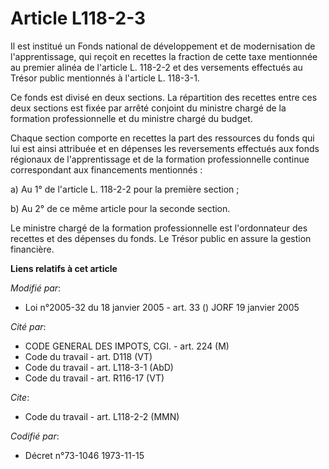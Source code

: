 # Article L118-2-3

Il est institué un Fonds national de développement et de modernisation de l'apprentissage, qui reçoit en recettes la fraction
de cette taxe mentionnée au premier alinéa de l'article L. 118-2-2 et des versements effectués au Trésor public mentionnés à
l'article L. 118-3-1.

Ce fonds est divisé en deux sections. La répartition des recettes entre ces deux sections est fixée par arrêté conjoint du
ministre chargé de la formation professionnelle et du ministre chargé du budget.

Chaque section comporte en recettes la part des ressources du fonds qui lui est ainsi attribuée et en dépenses les
reversements effectués aux fonds régionaux de l'apprentissage et de la formation professionnelle continue correspondant aux
financements mentionnés :

a) Au 1° de l'article L. 118-2-2 pour la première section ;

b) Au 2° de ce même article pour la seconde section.

Le ministre chargé de la formation professionnelle est l'ordonnateur des recettes et des dépenses du fonds. Le Trésor public
en assure la gestion financière.

**Liens relatifs à cet article**

_Modifié par_:

  - Loi n°2005-32 du 18 janvier 2005 - art. 33 () JORF 19 janvier 2005

_Cité par_:

  - CODE GENERAL DES IMPOTS, CGI. - art. 224 (M)
  - Code du travail - art. D118 (VT)
  - Code du travail - art. L118-3-1 (AbD)
  - Code du travail - art. R116-17 (VT)

_Cite_:

  - Code du travail - art. L118-2-2 (MMN)

_Codifié par_:

  - Décret n°73-1046 1973-11-15
